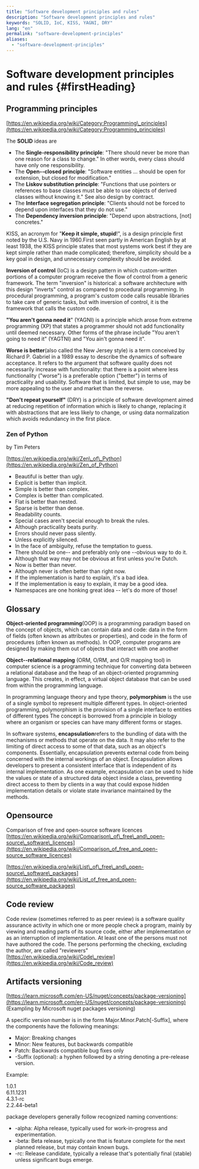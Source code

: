 ```yaml
---
title: "Software development principles and rules"
description: "Software development principles and rules"
keywords: "SOLID, IoC, KISS, YAGNI, DRY"
lang: "en"
permalink: "software-development-principles"
aliases:
  - "software-development-principles"
---
```


# Software development principles and rules {\#firstHeading}

## Programming principles

[https://en.wikipedia.org/wiki/Category:Programming\_principles](https://en.wikipedia.org/wiki/Category:Programming_principles)

The **SOLID** ideas are

* The **Single-responsibility principle**: "There should never be more than one reason for a class to change." In other words, every class should have only one responsibility.
* The **Open--closed principle**: "Software entities ... should be open for extension, but closed for modification."
* The **Liskov substitution principle**: "Functions that use pointers or references to base classes must be able to use objects of derived classes without knowing it." See also design by contract.
* The **Interface segregation principle**: "Clients should not be forced to depend upon interfaces that they do not use."
* The **Dependency inversion principle**: "Depend upon abstractions, \[not\] concretes."

KISS, an acronym for "**Keep it simple, stupid**!", is a design principle first noted by the U.S. Navy in 1960.First seen partly in American English by at least 1938, the KISS principle states that most systems work best if they are kept simple rather than made complicated; therefore, simplicity should be a key goal in design, and unnecessary complexity should be avoided.

**Inversion of control** (IoC) is a design pattern in which custom-written portions of a computer program receive the flow of control from a generic framework. The term "inversion" is historical: a software architecture with this design "inverts" control as compared to procedural programming. In procedural programming, a program's custom code calls reusable libraries to take care of generic tasks, but with inversion of control, it is the framework that calls the custom code.

**"You aren't gonna need it**" (YAGNI) is a principle which arose from extreme programming (XP) that states a programmer should not add functionality until deemed necessary. Other forms of the phrase include "You aren't going to need it" (YAGTNI) and "You ain't gonna need it".

**Worse is better**(also called the New Jersey style) is a term conceived by Richard P. Gabriel in a 1989 essay to describe the dynamics of software acceptance. It refers to the argument that software quality does not necessarily increase with functionality: that there is a point where less functionality ("worse") is a preferable option ("better") in terms of practicality and usability. Software that is limited, but simple to use, may be more appealing to the user and market than the reverse.

**"Don't repeat yourself"** (DRY) is a principle of software development aimed at reducing repetition of information which is likely to change, replacing it with abstractions that are less likely to change, or using data normalization which avoids redundancy in the first place.

### Zen of Python

by Tim Peters

[https://en.wikipedia.org/wiki/Zen\_of\_Python](https://en.wikipedia.org/wiki/Zen_of_Python)

* Beautiful is better than ugly.
* Explicit is better than implicit.
* Simple is better than complex.
* Complex is better than complicated.
* Flat is better than nested.
* Sparse is better than dense.
* Readability counts.
* Special cases aren't special enough to break the rules.
* Although practicality beats purity.
* Errors should never pass silently.
* Unless explicitly silenced.
* In the face of ambiguity, refuse the temptation to guess.
* There should be one-- and preferably only one --obvious way to do it.
* Although that way may not be obvious at first unless you're Dutch.
* Now is better than never.
* Although never is often better than right now.
* If the implementation is hard to explain, it's a bad idea.
* If the implementation is easy to explain, it may be a good idea.
* Namespaces are one honking great idea -- let's do more of those!

## Glossary

**Object-oriented programming**(OOP) is a programming paradigm based on the concept of objects, which can contain data and code: data in the form of fields (often known as attributes or properties), and code in the form of procedures (often known as methods). In OOP, computer programs are designed by making them out of objects that interact with one another

**Object--relational mapping** (ORM, O/RM, and O/R mapping tool) in computer science is a programming technique for converting data between a relational database and the heap of an object-oriented programming language. This creates, in effect, a virtual object database that can be used from within the programming language.

In programming language theory and type theory, **polymorphism** is the use of a single symbol to represent multiple different types. In object-oriented programming, polymorphism is the provision of a single interface to entities of different types The concept is borrowed from a principle in biology where an organism or species can have many different forms or stages.

In software systems, **encapsulation**refers to the bundling of data with the mechanisms or methods that operate on the data. It may also refer to the limiting of direct access to some of that data, such as an object's components. Essentially, encapsulation prevents external code from being concerned with the internal workings of an object. Encapsulation allows developers to present a consistent interface that is independent of its internal implementation. As one example, encapsulation can be used to hide the values or state of a structured data object inside a class, preventing direct access to them by clients in a way that could expose hidden implementation details or violate state invariance maintained by the methods.

## Opensource

Comparison of free and open-source software licences [https://en.wikipedia.org/wiki/Comparison\_of\_free\_and\_open-source\_software\_licences](https://en.wikipedia.org/wiki/Comparison_of_free_and_open-source_software_licences)

[https://en.wikipedia.org/wiki/List\_of\_free\_and\_open-source\_software\_packages](https://en.wikipedia.org/wiki/List_of_free_and_open-source_software_packages)

## Code review

Code review (sometimes referred to as peer review) is a software quality assurance activity in which one or more people check a program, mainly by viewing and reading parts of its source code, either after implementation or as an interruption of implementation. At least one of the persons must not have authored the code. The persons performing the checking, excluding the author, are called "reviewers" [https://en.wikipedia.org/wiki/Code\_review](https://en.wikipedia.org/wiki/Code_review)

## Artifacts versioning

[https://learn.microsoft.com/en-US/nuget/concepts/package-versioning](https://learn.microsoft.com/en-US/nuget/concepts/package-versioning) (Exampling by Microsoft nuget packages versioning)

A specific version number is in the form Major.Minor.Patch\[-Suffix\], where the components have the following meanings:

* Major: Breaking changes
* Minor: New features, but backwards compatible
* Patch: Backwards compatible bug fixes only
* \-Suffix (optional): a hyphen followed by a string denoting a pre-release version.

Example:

1\.0.1  
6\.11.1231  
4\.3.1-rc  
2\.2.44-beta1

package developers generally follow recognized naming conventions:

* \-alpha: Alpha release, typically used for work-in-progress and experimentation.
* \-beta: Beta release, typically one that is feature complete for the next planned release, but may contain known bugs.
* \-rc: Release candidate, typically a release that's potentially final (stable) unless significant bugs emerge.
